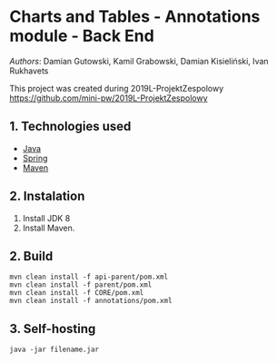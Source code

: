 # Charts and Tables - Annotations module - Back End

*Authors*: Damian Gutowski, Kamil Grabowski, Damian Kisieliński, Ivan Rukhavets

This project was created during 2019L-ProjektZespolowy https://github.com/mini-pw/2019L-ProjektZespolowy

## 1. Technologies used
 - [Java](https://www.java.com)
 - [Spring](https://spring.io/)
 - [Maven](https://maven.apache.org/)

 ## 2. Instalation
 
1. Install JDK 8
2. Install Maven.  

 ## 2. Build
```
mvn clean install -f api-parent/pom.xml
mvn clean install -f parent/pom.xml
mvn clean install -f CORE/pom.xml
mvn clean install -f annotations/pom.xml
 ```
 
## 3. Self-hosting

```
java -jar filename.jar
```
